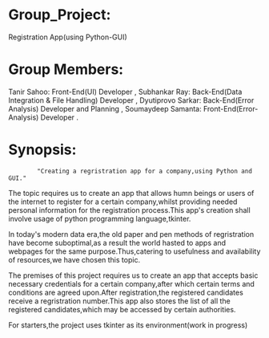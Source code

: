 # Group_Project:
Registration App(using Python-GUI)

# Group Members:
Tanir Sahoo:        Front-End(UI) Developer ,
Subhankar Ray:      Back-End(Data Integration & File Handling) Developer ,
Dyutiprovo Sarkar:  Back-End(Error Analysis) Developer and Planning ,
Soumaydeep Samanta: Front-End(Error-Analysis) Developer .

# Synopsis:
            "Creating a regristration app for a company,using Python and GUI."

The topic requires us to create an app that allows humn beings or users of the internet to register for a certain company,whilst providing needed personal information for the registration process.This app's creation shall involve usage of python programming language,tkinter.

In today's modern data era,the old paper and pen methods of regristration have become suboptimal,as a result the world hasted to apps and webpages for the same purpose.Thus,catering to usefulness and availability of resources,we have chosen this topic.

The premises of this project requires us to create an app that accepts basic necessary credentials for a certain company,after which certain terms and conditions are agreed upon.After registration,the registered candidates receive a regristration number.This app also stores the list of all the registered candidates,which may be accessed by certain authorities.

For starters,the project uses tkinter as its environment(work in progress)
